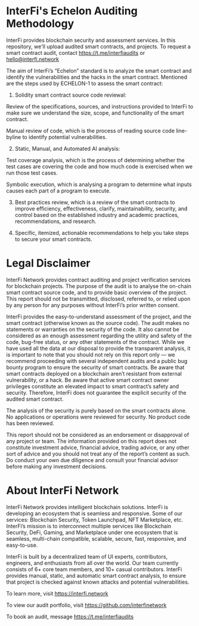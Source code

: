 # InterFi's Echelon Auditing Methodology
InterFi provides blockchain security and assessment services. In this repository, we'll upload audited smart contracts, and projects. To request a smart contract audit, contact https://t.me/interfiaudits or hello@interfi.network


The aim of InterFi’s “Echelon” standard is to analyze the smart contract and identify the vulnerabilities and the hacks in the smart contract. Mentioned are the steps used by ECHELON-1 to assess the smart contract:

1.	Solidity smart contract source code reviewal:

Review of the specifications, sources, and instructions provided to InterFi to make sure we understand the size, scope, and functionality of the smart contract. 

Manual review of code, which is the process of reading source code line-byline to identify potential vulnerabilities.

2.	Static, Manual, and Automated AI analysis:

Test coverage analysis, which is the process of determining whether the test cases are covering the code and how much code is exercised when we run those test cases.

Symbolic execution, which is analysing a program to determine what inputs causes each part of a program to execute. 

3.	Best practices review, which is a review of the smart contracts to improve efficiency, effectiveness, clarify, maintainability, security, and control based on the established industry and academic practices, recommendations, and research. 

4.	Specific, itemized, actionable recommendations to help you take steps to secure your smart contracts.


# Legal Disclaimer

InterFi Network provides contract auditing and project verification services for blockchain projects. The purpose of the audit is to analyse the on-chain smart contract source code, and to provide basic overview of the project. This report should not be transmitted, disclosed, referred to, or relied upon by any person for any purposes without InterFi’s prior written consent.

InterFi provides the easy-to-understand assessment of the project, and the smart contract (otherwise known as the source code). The audit makes no statements or warranties on the security of the code. It also cannot be considered as an enough assessment regarding the utility and safety of the code, bug-free status, or any other statements of the contract. While we have used all the data at our disposal to provide the transparent analysis, it is important to note that you should not rely on this report only — we recommend proceeding with several independent audits and a public bug bounty program to ensure the security of smart contracts. Be aware that smart contracts deployed on a blockchain aren’t resistant from external vulnerability, or a hack. Be aware that active smart contract owner privileges constitute an elevated impact to smart contract’s safety and security. Therefore, InterFi does not guarantee the explicit security of the audited smart contract.

The analysis of the security is purely based on the smart contracts alone. No applications or operations were reviewed for security. No product code has been reviewed.

This report should not be considered as an endorsement or disapproval of any project or team. The information provided on this report does not constitute investment advice, financial advice, trading advice, or any other sort of advice and you should not treat any of the report’s content as such. Do conduct your own due diligence and consult your financial advisor before making any investment decisions.


# About InterFi Network

InterFi Network provides intelligent blockchain solutions. InterFi is developing an ecosystem that is seamless and responsive. Some of our services: Blockchain Security, Token Launchpad, NFT Marketplace, etc. InterFi’s mission is to interconnect multiple services like Blockchain Security, DeFi, Gaming, and Marketplace under one ecosystem that is seamless, multi-chain compatible, scalable, secure, fast, responsive, and easy-to-use. 

InterFi is built by a decentralized team of UI experts, contributors, engineers, and enthusiasts from all over the world. Our team currently consists of 6+ core team members, and 10+ casual contributors. InterFi provides manual, static, and automatic smart contract analysis, to ensure that project is checked against known attacks and potential vulnerabilities. 

To learn more, visit https://interfi.network

To view our audit portfolio, visit https://github.com/interfinetwork

To book an audit, message https://t.me/interfiaudits 


